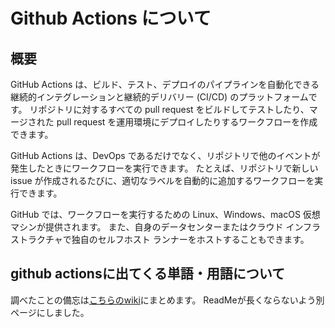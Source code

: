 # Github Actions について

## 概要
GitHub Actions は、ビルド、テスト、デプロイのパイプラインを自動化できる継続的インテグレーションと継続的デリバリー (CI/CD) のプラットフォームです。
リポジトリに対するすべての pull request をビルドしてテストしたり、マージされた pull request を運用環境にデプロイしたりするワークフローを作成できます。

GitHub Actions は、DevOps であるだけでなく、リポジトリで他のイベントが発生したときにワークフローを実行できます。
たとえば、リポジトリで新しい issue が作成されるたびに、適切なラベルを自動的に追加するワークフローを実行できます。

GitHub では、ワークフローを実行するための Linux、Windows、macOS 仮想マシンが提供されます。
また、自身のデータセンターまたはクラウド インフラストラクチャで独自のセルフホスト ランナーをホストすることもできます。

## github actionsに出てくる単語・用語について
調べたことの備忘は[こちらのwiki](https://github.com/Tyumita/github_actions_learning/wiki/%E7%94%A8%E8%AA%9E%E8%AA%AC%E6%98%8E)にまとめます。
ReadMeが長くならないよう別ページにしました。



[^1]: プログラム内にシリアルキーなど固有情報を決め打ちすること。「開発環境が安全である」という条件が強制されるため非常に悪いプログラミング作法といわれる。